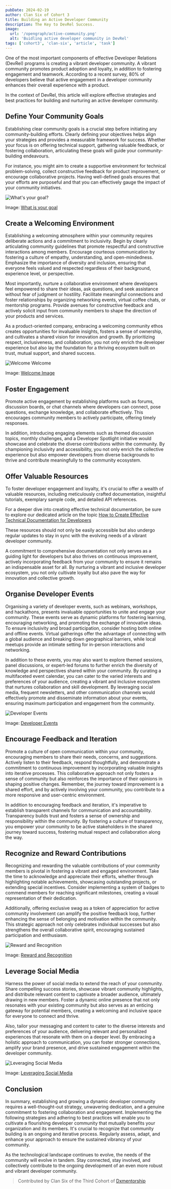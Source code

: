 ```yaml
---
pubDate: 2024-02-19
author: Clan Six of Cohort 3 
title: Building an Active Developer Community
description: The Key to DevRel Success.
image:
  url: '/opengraph/active-community.png'
  alt: 'Buidling active developer community in DevRel'
tags: ['cohort3', 'clan-six', 'article', 'task']
---
```


One of the most important components of effective Developer Relations (DevRel) programs is creating a vibrant developer community. A vibrant community promotes product adoption and loyalty, in addition to fostering engagement and teamwork. According to a recent survey, 80% of developers believe that active engagement in a developer community enhances their overall experience with a product.

In the context of DevRel, this article will explore effective strategies and best practices for building and nurturing an active developer community.

## **Define Your Community Goals**

Establishing clear community goals is a crucial step before initiating any community-building efforts. Clearly defining your objectives helps align your strategies and provides a measurable framework for success. Whether your focus is on offering technical support, gathering valuable feedback, or fostering collaboration, articulating these goals will guide your community-building endeavours.

For instance, you might aim to create a supportive environment for technical problem-solving, collect constructive feedback for product improvement, or encourage collaborative projects. Having well-defined goals ensures that your efforts are purposeful and that you can effectively gauge the impact of your community initiatives.

![What's your goal?](/blog/building-active-community/what-your-goal.jpg)

Image: [What is your goal](https://karenbrowntyson.com/wp-content/uploads/2024/01/shutterstock_2186080655-scaled.jpg)

## **Create a Welcoming Environment**

Establishing a welcoming atmosphere within your community requires deliberate actions and a commitment to inclusivity. Begin by clearly articulating community guidelines that promote respectful and constructive interactions among members. Encourage courteous communication by fostering a culture of empathy, understanding, and open-mindedness. Emphasize the importance of diversity and inclusion, ensuring that everyone feels valued and respected regardless of their background, experience level, or perspective.

Most importantly, nurture a collaborative environment where developers feel empowered to share their ideas, ask questions, and seek assistance without fear of judgment or hostility. Facilitate meaningful connections and foster relationships by organizing networking events, virtual coffee chats, or mentorship programs. Provide avenues for constructive feedback and actively solicit input from community members to shape the direction of your products and services.

As a product-oriented company, embracing a welcoming community ethos creates opportunities for invaluable insights, fosters a sense of ownership, and cultivates a shared vision for innovation and growth. By prioritizing respect, inclusiveness, and collaboration, you not only enrich the developer experience but also lay the foundation for a thriving ecosystem built on trust, mutual support, and shared success.

![Welcome Welcome](/blog/building-active-community/welcome-welcome.png)

Image: [Welcome Image](https://ivanmisner.com/wp-content/uploads/2021/10/Blog_08-727x409.png)

## **Foster Engagement**

Promote active engagement by establishing platforms such as forums, discussion boards, or chat channels where developers can connect, pose questions, exchange knowledge, and collaborate effectively. This encourages community members to actively participate, offering timely responses.

In addition, introducing engaging elements such as themed discussion topics, monthly challenges, and a Developer Spotlight initiative would showcase and celebrate the diverse contributions within the community. By championing inclusivity and accessibility, you not only enrich the collective experience but also empower developers from diverse backgrounds to thrive and contribute meaningfully to the community ecosystem.

## **Offer Valuable Resources**

To foster developer engagement and loyalty, it's crucial to offer a wealth of valuable resources, including meticulously crafted documentation, insightful tutorials, exemplary sample code, and detailed API references.

For a deeper dive into creating effective technical documentation, be sure to explore our dedicated article on the topic [How to Create Effective Technical Documentation for Developers](https://docs.google.com/document/d/1JGyEVtD6w6xbWWLZQ0AphN6fz-sraLRaBcyRGE-NUxI/edit?usp=sharing)

These resources should not only be easily accessible but also undergo regular updates to stay in sync with the evolving needs of a vibrant developer community.

A commitment to comprehensive documentation not only serves as a guiding light for developers but also thrives on continuous improvement, actively incorporating feedback from your community to ensure it remains an indispensable asset for all. By nurturing a vibrant and inclusive developer ecosystem, you not only cultivate loyalty but also pave the way for innovation and collective growth.

## **Organise Developer Events**

Organising a variety of developer events, such as webinars, workshops, and hackathons, presents invaluable opportunities to unite and engage your community. These events serve as dynamic platforms for fostering learning, encouraging networking, and promoting the exchange of innovative ideas. To ensure inclusivity and broad participation, consider hosting both online and offline events. Virtual gatherings offer the advantage of connecting with a global audience and breaking down geographical barriers, while local meetups provide an intimate setting for in-person interactions and networking.

In addition to these events, you may also want to explore themed sessions, panel discussions, or expert-led forums to further enrich the diversity of knowledge and perspectives shared within your community. By curating a multifaceted event calendar, you can cater to the varied interests and preferences of your audience, creating a vibrant and inclusive ecosystem that nurtures collaboration and skill development. By leveraging social media, frequent newsletters, and other communication channels would effectively promote and disseminate information about your events, ensuring maximum participation and engagement from the community.

![Developer Events](/blog/building-active-community/developer-events.png)

Image: [Developer Events](https://developers.google.com/static/community/gdg/images/organizers/gdg_organizers_hero.jpg)

## **Encourage Feedback and Iteration**

Promote a culture of open communication within your community, encouraging members to share their needs, concerns, and suggestions. Actively listen to their feedback, respond thoughtfully, and demonstrate a commitment to continuous improvement by incorporating valuable insights into iterative processes. This collaborative approach not only fosters a sense of community but also reinforces the importance of their opinions in shaping positive changes. Remember, the journey toward improvement is a shared effort, and by actively involving your community, you contribute to a more responsive and user-centric environment.

In addition to encouraging feedback and iteration, it's imperative to establish transparent channels for communication and accountability. Transparency builds trust and fosters a sense of ownership and responsibility within the community. By fostering a culture of transparency, you empower your community to be active stakeholders in the shared journey toward success, fostering mutual respect and collaboration along the way.

## **Recognize and Reward Contributions**

Recognizing and rewarding the valuable contributions of your community members is pivotal in fostering a vibrant and engaged environment. Take the time to acknowledge and appreciate their efforts, whether through highlighting notable achievements, showcasing outstanding projects, or extending special incentives. Consider implementing a system of badges to commend members for reaching significant milestones, creating a visual representation of their dedication.

Additionally, offering exclusive swag as a token of appreciation for active community involvement can amplify the positive feedback loop, further enhancing the sense of belonging and motivation within the community. This strategic approach not only celebrates individual successes but also strengthens the overall collaborative spirit, encouraging sustained participation and enthusiasm.

![Reward and Recognition](/blog/building-active-community/reward-recognition.png)

Image: [Reward and Recognition](https://images.inc.com/uploaded_files/image/1920x1080/getty_961399110_411903.jpg)

## **Leverage Social Media**

Harness the power of social media to extend the reach of your community. Share compelling success stories, showcase vibrant community highlights, and distribute relevant content to captivate a broader audience, ultimately drawing in new members. Foster a dynamic online presence that not only resonates with your existing community but also serves as an enticing gateway for potential members, creating a welcoming and inclusive space for everyone to connect and thrive.

Also, tailor your messaging and content to cater to the diverse interests and preferences of your audience, delivering relevant and personalized experiences that resonate with them on a deeper level. By embracing a holistic approach to communication, you can foster stronger connections, amplify your brand presence, and drive sustained engagement within the developer community.

![Leveraging Social Media](/blog/building-active-community/social-media.png)

Image: [Leveraging Social Media](https://dmacmedia.ie/blog/wp-content/uploads/2022/02/3d-render-social-media-icon-collection.jpg)

## **Conclusion**

In summary, establishing and growing a dynamic developer community requires a well-thought-out strategy, unwavering dedication, and a genuine commitment to fostering collaboration and engagement. Implementing the following strategies and adhering to best practices will enable you to cultivate a flourishing developer community that mutually benefits your organization and its members. It's crucial to recognize that community building is an ongoing and iterative process. Regularly assess, adapt, and enhance your approach to ensure the sustained vibrancy of your community.

As the technological landscape continues to evolve, the needs of the community will evolve in tandem. Stay connected, stay involved, and collectively contribute to the ongoing development of an even more robust and vibrant developer community.

> Contributed by Clan Six of the Third Cohort of [Dxmentorship](https://dxmentorship.com)